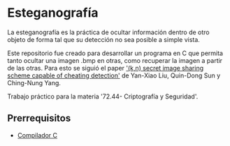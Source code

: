 # Esteganografía
La esteganografía es la práctica de ocultar información dentro de otro objeto de forma tal que su detección no sea posible a simple vista.

Este repositorio fue creado para desarrollar un programa en C que permita tanto ocultar una imagen .bmp en otras, como recuperar la imagen a partir de las otras. Para esto se siguió el paper ['(k,n) secret image sharing scheme capable of cheating detection'](https://jwcn-eurasipjournals.springeropen.com/articles/10.1186/s13638-018-1084-7#Sec8) de Yan-Xiao Liu, Quin-Dong Sun y Ching-Nung Yang.

Trabajo práctico para la materia '72.44- Criptografía y Seguridad'.

## Prerrequisitos
* [Compilador C](https://gcc.gnu.org/)
